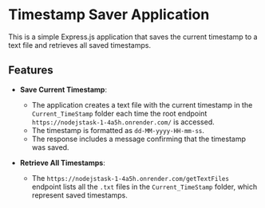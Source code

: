 # Timestamp Saver Application

This is a simple Express.js application that saves the current timestamp to a text file and retrieves all saved timestamps.

## Features

- **Save Current Timestamp**: 
  - The application creates a text file with the current timestamp in the `Current_TimeStamp` folder each time the root endpoint `https://nodejstask-1-4a5h.onrender.com/` is accessed.
  - The timestamp is formatted as `dd-MM-yyyy-HH-mm-ss`.
  - The response includes a message confirming that the timestamp was saved.

- **Retrieve All Timestamps**:
  - The `https://nodejstask-1-4a5h.onrender.com/getTextFiles` endpoint lists all the `.txt` files in the `Current_TimeStamp` folder, which represent saved timestamps.
